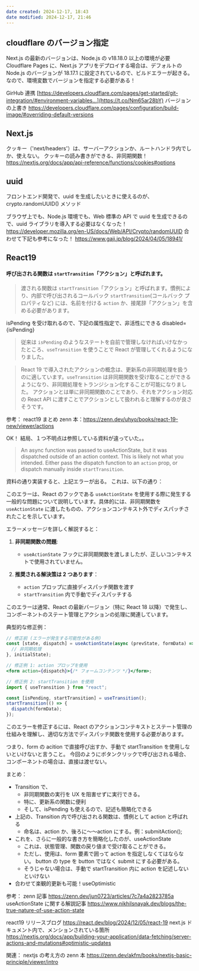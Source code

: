 ```yaml
---
date created: 2024-12-17, 18:43
date modified: 2024-12-17, 21:46
---
```


## cloudflare のバージョン指定

Next.js の最新のバージョンは、Node.js の v18.18.0 以上の環境が必要 Cloudflare Pages に、Next.js アプリをデプロイする場合は、デフォルトの Node.js のバージョンが 18.17.1 に設定されているので、ビルドエラーが起きる。 なので、環境変数でバージョンを指定する必要がある！

GirHub 連携
[https://developers.cloudflare.com/pages/get-started/git-integration/#environment-variables…](https://t.co/Nm65ar28bY)
バージョンの上書き
https://developers.cloudflare.com/pages/configuration/build-image/#overriding-default-versions

## Next.js

クッキー（'next/headers'）は、サーバーアクションか、ルートハンドラ内でしか、使えない。
クッキーの読み書きができる、非同期関数！
https://nextjs.org/docs/app/api-reference/functions/cookies#options

## uuid

フロントエンド開発で、uuid を生成したいときに使えるのが、crypto.randomUUID() メソッド

ブラウザ上でも、Node.js 環境でも、Web 標準の API で uuid を生成できるので、uuid ライブラリを導入する必要はなくなった！
https://developer.mozilla.org/en-US/docs/Web/API/Crypto/randomUUID
合わせて下記も参考になった！
https://www.gaji.jp/blog/2024/04/05/18941/

## React19

#### 呼び出される関数は `startTransition`「アクション」と呼ばれます。[](https://react.dev/reference/react/useTransition#functions-called-in-starttransition-are-called-actions "この見出しのリンク")

> 渡される関数は `startTransition`「アクション」と呼ばれます。慣例により、内部で呼び出されるコールバック `startTransition`(コールバック プロパティなど) には、名前を付ける `action` か、接尾辞「アクション」を含める必要があります。

isPending を受け取れるので、下記の属性指定で、非活性にできる
disabled={isPending}

> 従来は `isPending` のようなステートを自前で管理しなければいけなかったところ、`useTransition` を使うことで React が管理してくれるようになりました。

> React 19 で導入されたアクションの概念は、更新系の非同期処理を扱うのに適しています。`useTransition` は非同期関数を受け取ることができるようになり、非同期処理をトランジション化することが可能になりました。
> アクションとは単に非同期関数のことであり、それをアクション対応の React API に渡すことでアクションとして扱われると理解するのが良さそうです。

参考：
react19 まとめ zenn 本：https://zenn.dev/uhyo/books/react-19-new/viewer/actions

OK！
結局、１つ不明点は参照している資料が違っていた。。

> An async function was passed to useActionState, but it was dispatched outside of an action context. This is likely not what you intended. Either pass the dispatch function to an `action` prop, or dispatch manually inside `startTransition`.

資料の通り実装すると、上記エラーが出る。
これは、以下の通り：

このエラーは、React のフックである `useActionState` を使用する際に発生する一般的な問題について説明しています。具体的には、非同期関数を `useActionState` に渡したものの、アクションコンテキスト外でディスパッチされたことを示しています。

エラーメッセージを詳しく解説すると：

1. **非同期関数の問題**:

   - `useActionState` フックに非同期関数を渡しましたが、正しいコンテキストで使用されていません。

2. **推奨される解決策は 2 つあります**：
   - `action` プロップに直接ディスパッチ関数を渡す
   - `startTransition` 内で手動でディスパッチする

このエラーは通常、React の最新バージョン（特に React 18 以降）で発生し、コンポーネントのステート管理とアクションの処理に関連しています。

典型的な修正例：

```jsx
// 修正前 (エラーが発生する可能性がある例)
const [state, dispatch] = useActionState(async (prevState, formData) => {
  // 非同期処理
}, initialState);

// 修正例 1: action プロップを使用
<form action={dispatch}>{/* フォームコンテンツ */}</form>;

// 修正例 2: startTransition を使用
import { useTransition } from "react";

const [isPending, startTransition] = useTransition();
startTransition(() => {
  dispatch(formData);
});
```

このエラーを修正するには、React のアクションコンテキストとステート管理の仕組みを理解し、適切な方法でディスパッチ関数を使用する必要があります。

つまり、form の acition で直接呼び出すか、手動で startTransition を使用しないといけないと言うこと。
今回のようにボタンクリックで呼び出される場合、コンポーネントの場合は、直接は渡せない。

まとめ：

- Transition で、
  - 非同期関数の実行を UX を阻害せずに実行できる。
  - 特に、更新系の関数に便利
  - そして、isPending も使えるので、記述も簡略化できる
- 上記の、Transition 内で呼び出される関数は、慣例として action と呼ばれる
  - 命名は、action か、後ろに〜〜action にする。例：submitAction();
- これを、さらに一般的な書き方を簡略化したのが、useActionState
  - これは、状態管理、関数の戻り値まで受け取ることができる。
  - ただし、使用は、form 要素で囲って action を指定しなくてはならない。 button の type を button ではなく submit にする必要がある。
  - そうじゃない場合は、手動で startTransition 内に action を記述しないといけない
- 合わせて楽観的更新も可能！useOptimistic

参考：
zenn 記事 https://zenn.dev/jun0723/articles/7c7a4a2823785a
useActionState に関する解説記事 https://www.nikhilsnayak.dev/blogs/the-true-nature-of-use-action-state

react19 リリースブログ https://react.dev/blog/2024/12/05/react-19
next.js ドキュメント内で、メンションされている箇所 https://nextjs.org/docs/app/building-your-application/data-fetching/server-actions-and-mutations#optimistic-updates

関連： nextjs の考え方の zenn 本 https://zenn.dev/akfm/books/nextjs-basic-principle/viewer/intro
